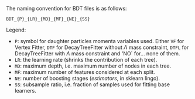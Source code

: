 The naming convention for BDT files is as follows:

```
BDT_{P}_{LR}_{MD}_{MF}_{NE}_{SS}
```

Legend:
* `P`: symbol for daughter particles momenta variables used.
Either `VF` for Vertex Fitter, `DTF` for DecayTreeFitter without $\Lambda$ mass constraint, `DTFL` for DecayTreeFitter with $\Lambda$ mass constraint and 'NO` for... none of them.
* `LR`: the learning rate (shrinks the contribution of each tree).
* `MD`: maximum depth, i.e. maximum number of nodes in each tree.
* `MF`: maximum number of features considered at each split.
* `NE`: number of boosting stages (*estimators*, in sklearn lingo).
* `SS`: subsample ratio, i.e. fraction of samples used for fitting base learners.
